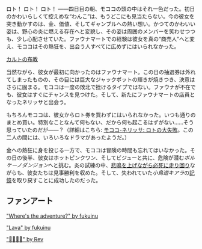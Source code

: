 <!-- title: モココ・アビスガード -->
<!-- status: 生存 -->

ロト！ ロト！ ロト！ ――四日目の朝、モココの頭の中はそれ一色だった。初日のかわいらしくて控えめな“わんこ”は、もうどこにも見当たらない。今の彼女を突き動かすのは、金、価値、そしてギャンブルへの熱い想い。かつてのかわいい姿は、野心の炎に燃える存在へと変貌し、その姿は周囲のメンバーを笑わせつつも、少し心配させていた。ファウナマートでの経験は彼女を真の“商売人”へと変え、モココはその熱狂を、出会う人すべてに広めずにはいられなかった。

[カルトの布教](#embed:https://www.youtube.com/live/5swK4fB2smo?si=ly9UeB1xnJxbiIvz&t=405)

当然ながら、彼女が最初に向かったのはファウナマート。この日の抽選券は外れてしまったものの、その目には巨大なジャックポットの輝きが焼きつき、決意はさらに固まる。モココは一度の敗北で挫けるタイプではない。ファウナが不在でも、彼女はすぐにチャンスを見つけた。そして、新たにファウナマートの店員となったネリッサと出会う。

もちろんモココは、彼女からロト券を買わずにはいられなかった。いつも通りのまとめ買い。特別なことなんて何もない、だから何も起こるはずがない……そう思っていたのだが――？（詳細はこちら: [モココ-ネリッサ: ロトの大失敗](#edge:mococo-nerissa)。この二人の間には、いろいろなドラマがあったようだ。）

金への熱狂に身を投じる一方で、モココは冒険の時間も忘れてはいなかった。その日の後半、彼女はホットピンクワン、そしてビジューと共に、危険が潜む*ボルケーノダンジョン*へと挑む。炎の試練の中、[悲鳴を上げながら必死に走り回り](https://www.youtube.com/live/5swK4fB2smo?feature=shared&t=6904)ながらも、彼女たちは見事勝利を収めた。そして、失われていた*小鳥遊キアラ*の[記憶](https://www.youtube.com/live/5swK4fB2smo?feature=shared&t=9307)を取り戻すことに成功したのだった。

## ファンアート

["Where's the adventure?" by fukuinu](https://x.com/fukuinu_daddy/status/1831679967299817739)

<!-- raora, nerissa, gigi, fuwawa -->

["Lava" by fukuinu](https://x.com/fukuinu_daddy/status/1830139314807980512)

<!-- fuwawa -->

["🏃‍♀️💨💨" by Rev](https://x.com/REVIL0L/status/1918987437780402257)
